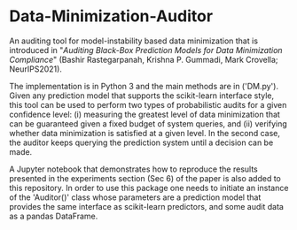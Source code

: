 # Data-Minimization-Auditor 
An auditing tool for model-instability based data minimization that is introduced in "<em>Auditing Black-Box Prediction Models for Data Minimization Compliance</em>" (Bashir Rastegarpanah, Krishna P. Gummadi, Mark Crovella; NeurIPS2021).

The implementation is in Python 3 and the main methods are in ('DM.py'). Given any prediction model that supports the scikit-learn interface style, this tool can be used to perform two types of probabilistic audits for a given confidence level: (i) measuring the greatest level of data minimization that can be guaranteed given a fixed budget of system queries, and (ii) verifying whether data minimization is satisfied at a given level. In the second case, the auditor keeps querying the prediction system until a decision can be made.

A Jupyter notebook that demonstrates how to reproduce the results presented in the experiments section (Sec 6) of the paper is also added to this repository.  In order to use this package one needs to initiate an instance of the 'Auditor()' class whose parameters are a prediction model that provides the same interface as scikit-learn predictors, and some audit data as a pandas DataFrame.
